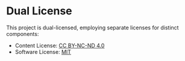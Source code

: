 # Dual License

This project is dual-licensed, employing separate licenses for distinct components:

- Content License: [CC BY-NC-ND 4.0](https://github.com/coravel-rs/coravel-rs.github.io/blob/main/docs/LICENSE_CC-BY-NC-ND-4.0.md)
- Software License: [MIT](https://github.com/coravel-rs/coravel-rs.github.io/blob/main/docs/LICENSE_MIT.md)
